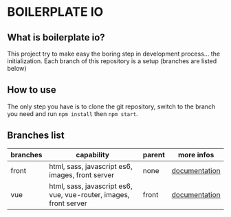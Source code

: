 # BOILERPLATE IO

## What is boilerplate io?
This project try to make easy the boring step in development process... the initialization.
Each branch of this repository is a setup (branches are listed below)

## How to use
The only step you have is to clone the git repository, switch to the branch you need and run `npm install` then `npm start`.

## Branches list

| branches | capability                                                        | parent   | more infos                                                                                |
| -------- | ----------------------------------------------------------------- | -------- | ----------------------------------------------------------------------------------------- |
| front    | html, sass, javascript es6, images, front server                  | none     | [documentation](https://github.com/JordanDelcros/boilerplate-io/tree/front#documentation) |
| vue      | html, sass, javascript es6, vue, vue-router, images, front server | front    | [documentation](https://github.com/JordanDelcros/boilerplate-io/tree/vue#documentation)   |